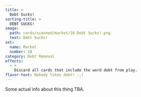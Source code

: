 ```yaml
---
title: >
  Debt Sucks!
sorting-title: >
  DEBT SUCKS!
image: 
  path: cards/scanned/market/18 Debt Sucks!.png
  text: Debt Sucks!
set:
  name: Market
  number: 18
category: Debt Removal
effects: 
  - >
    Discard all cards that include the word debt from play.
flavor-text: Nobody likes debt! :,(
---
```

Some actual info about this thing TBA.
